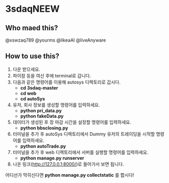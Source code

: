 # 3sdaqNEEW
## Who maed this?
@xswzaq789   @yourms  @likeaAI  @liveAnyware 
## How to use this?
1. 다운 받으세요.
2. 파이참 등을 여신 후에 terminal로 갑니다.
3. 다음과 같은 명령어를 이용해 autosys 디렉토리로 갑시다.
   - **cd 3sdaq-master**
   - **cd web**
   - **cd autoSys**
4. 유저, 회사 정보를 생성할 명령어를 입력하세요.
   - **python pri_data.py**
   - **python fakeData.py**
5. 데이터가 생성된 후 장 마감 시간을 설정할 명령어를 입력하세요.
   - **python bbsclosing.py**
6. 터미널을 추가 후 autoSys 디렉토리에서 Dummy 유저의 트레이딩을 시작할 명령어를 입력하세요.
   - **python autoTrade.py**
7. 터미널을 추가 후 web 디렉토리에서 서버를 실행할 명령어를 입력하세요.
   - **python manage.py runserver**
8. 나온 링크(http://127.0.0.1:8000/)로 들어가서 보면 됩니다.

어디선가 막히신다면 **python manage.py collectstatic** 를 합시다!
